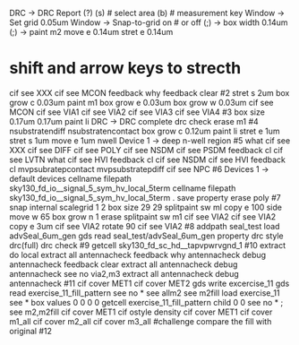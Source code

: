 DRC -> DRC Report (?)
(s) # select area
(b) # measurement key
Window -> Set grid 0.05um
Window -> Snap-to-grid on # or off
(;) -> box width 0.14um
(;) -> paint m2
move e 0.14um
stret e 0.14um
# shift and arrow keys to strecth
cif see XXX
cif see MCON
feedback why
feedback clear
#2
stret s 2um
box grow c 0.03um
paint m1
box grow e 0.03um
box grow w 0.03um
cif see MCON
cif see VIA1
cif see VIA2
cif see VIA3
cif see VIA4
#3
box size 0.17um 0.17um
paint li
DRC -> DRC complete
drc check
erase m1
#4
nsubstratendiff
nsubstratencontact
box grow c 0.12um
paint li
stret e 1um
stret s 1um
move e 1um
nwell
Device 1 -> deep n-well region
#5
what
cif see XXX
cif see DIFF
cif see POLY
cif see NSDM
cif see PSDM
feedback cl
cif see LVTN
what
cif see HVI
feedback cl
cif see NSDM
cif see HVI
feedback cl
mvpsubratepcontact
mvpsubstratepdiff
cif see NPC
#6
Devices 1 -> default devices
cellname filepath sky130_fd_io__signal_5_sym_hv_local_5term
cellname filepath sky130_fd_io__signal_5_sym_hv_local_5term .
save
property
erase poly
#7
snap internal
scalegrid 1 2
box size 29 29
splitpaint sw ml
copy e 100
side
move w 65
box grow n 1
erase
splitpaint sw m1
cif see VIA2
cif see VIA2
copy e 3um
cif see VIA2
rotate 90
cif see VIA2
#8
addpath seal_test
load advSeal_6um_gen
gds read seal_test/advSeal_6um_gen
property
drc style drc(full)
drc check
#9
getcell sky130_fd_sc_hd__tapvpwrvgnd_1
#10
extract do local
extract all
antennacheck
feedback why
antennacheck debug
antennacheck
feedback clear
extract all
antennacheck debug
antennacheck
see no via2,m3
extract all
antennacheck debug
antennacheck
#11
cif cover MET1
cif cover MET2
gds write excercise_11
gds read exercise_11_fill_pattern
see no *
see allm2
see m2fill
load exercise_11 
see *
box values 0 0 0 0
getcell exercise_11_fill_pattern child 0 0
see no * ; see m2,m2fill
cif cover MET1
cif ostyle density
cif cover MET1
cif cover m1_all
cif cover m2_all
cif cover m3_all
#challenge compare the fill with original
#12
